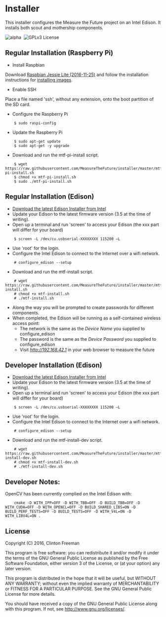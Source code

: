 # Installer

This installer configures the Measure the Future project on an Intel Edison. It installs both scout and mothership components.

![alpha](https://img.shields.io/badge/stability-alpha-orange.svg?style=flat "Alpha")&nbsp;
 ![GPLv3 License](https://img.shields.io/badge/license-GPLv3-blue.svg?style=flat "GPLv3 License")

## Regular Installation (Raspberry Pi)

* Install Raspbian

Download [Raspbian Jessie Lite (2016-11-25)](https://www.raspberrypi.org/downloads/raspbian/) and follow the installation instructions for [installing images](https://www.raspberrypi.org/documentation/installation/installing-images/).

* Enable SSH

Place a file named 'ssh', without any extension, onto the boot partition of the SD card.

* Configure the Raspberry Pi
```
	$ sudo raspi-config
```
* Update the Raspberry Pi
```
	$ sudo apt-get update
	$ sudo apt-get -y upgrade
```
* Download and run the mtf-pi-install script.
```
	$ wget https://raw.githubusercontent.com/MeasureTheFuture/installer/master/mtf-pi-install.sh
	$ chmod +x mtf-pi-install.sh
	$ sudo ./mtf-pi-install.sh
```

## Regular Installation (Edison)

* [Download the latest Edison Installer from Intel](https://software.intel.com/en-us/iot/hardware/edison/downloads)
* Update your Edison to the latest firmware version (3.5 at the time of writing).
* Open up a terminal and run 'screen' to access your Edison (the xxx part will differ for your board)
```
	$ screen -L /dev/cu.usbserial-XXXXXXXX 115200 –L
```
* Use 'root' for the login.
* Configure the Intel Edison to connect to the Internet over a wifi network.
```
	# configure_edison --setup
```
* Download and run the mtf-install script.
```
	# wget https://raw.githubusercontent.com/MeasureTheFuture/installer/master/mtf-install.sh
	# chmod +x mtf-install.sh
	# ./mtf-install.sh
```
* Along the way you will be prompted to create passwords for different components.
* When completed, the Edison will be running as a self-contained wireless access point:
    * The network is the same as the *Device Name* you supplied to configure_edison
    * The password is the same as the *Device Password* you supplied to configure_edison
	* Visit *http://192.168.42.1* in your web browser to measure the future

## Developer Installation (Edison)

* [Download the latest Edison Installer from Intel](https://software.intel.com/en-us/iot/hardware/edison/downloads)
* Update your Edison to the latest firmware version (3.5 at the time of writing).
* Open up a terminal and run 'screen' to access your Edison (the xxx part will differ for your board)
```
	$ screen -L /dev/cu.usbserial-XXXXXXXX 115200 –L
```
* Use 'root' for the login.
* Configure the Intel Edison to connect to the Internet over a wifi network.
```
	# configure_edison --setup
```
* Download and run the mtf-install-dev script.
```
	# wget https://raw.githubusercontent.com/MeasureTheFuture/installer/master/mtf-install-dev.sh
	# chmod +x mtf-install-dev.sh
	# ./mtf-install-dev.sh
```

## Developer Notes:
OpenCV has been currently complied on the Intel Edison with:
```
	cmake -D WITH_IPP=OFF -D WITH_TBB=OFF -D BUILD_TBB=OFF -D WITH_CUDA=OFF -D WITH_OPENCL=OFF -D BUILD_SHARED_LIBS=ON -D BUILD_PERF_TESTS=OFF -D BUILD_TESTS=OFF -D WITH_V4L=ON -D WITH_LIBV4L=ON .
```

## License

Copyright (C) 2016, Clinton Freeman

This program is free software: you can redistribute it and/or modify
it under the terms of the GNU General Public License as published by
the Free Software Foundation, either version 3 of the License, or
(at your option) any later version.

This program is distributed in the hope that it will be useful,
but WITHOUT ANY WARRANTY; without even the implied warranty of
MERCHANTABILITY or FITNESS FOR A PARTICULAR PURPOSE.  See the
GNU General Public License for more details.

You should have received a copy of the GNU General Public License
along with this program.  If not, see <http://www.gnu.org/licenses/>.
